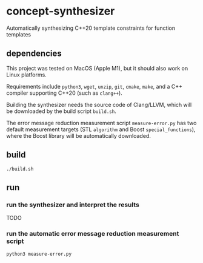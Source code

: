 # concept-synthesizer
Automatically synthesizing C++20 template constraints for function templates

## dependencies

This project was tested on MacOS (Apple M1), but it should also work on Linux platforms.

Requirements include `python3`, `wget`, `unzip`, `git`, `cmake`, `make`,
and a C++ compiler supporting C++20 (such as `clang++`).

Building the synthesizer needs the source code of Clang/LLVM,
which will be downloaded by the build script `build.sh`.

The error message reduction measurement script `measure-error.py`
has two default measurement targets (STL `algorithm` and Boost `special_functions`),
where the Boost library will be automatically downloaded.

## build

```
./build.sh
```

## run

### run the synthesizer and interpret the results

TODO

### run the automatic error message reduction measurement script

```
python3 measure-error.py
```
